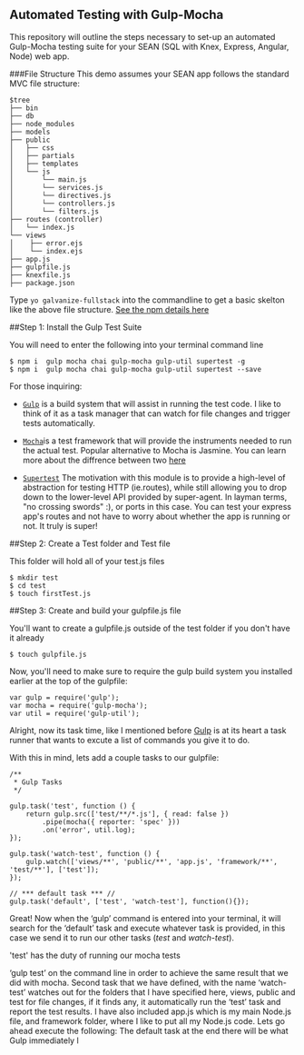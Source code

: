 ## Automated Testing with Gulp-Mocha

This repository will outline the steps necessary to set-up an automated Gulp-Mocha testing suite for your SEAN (SQL with Knex, Express, Angular, Node) web app. 

###File Structure
This demo assumes your SEAN app follows the standard MVC file structure:

```
$tree
├── bin
├── db
├── node_modules
├── models
├── public
│   ├── css
│   ├── partials
│   ├── templates
│   └── js
│       └── main.js
│       └── services.js
│       └── directives.js
│       └── controllers.js
│       └── filters.js
├── routes (controller)
│   └── index.js
└── views
│	 ├── error.ejs
│	 └── index.ejs
├── app.js
├── gulpfile.js
├── knexfile.js
├── package.json

```

Type `yo galvanize-fullstack` into the commandline to get a basic skelton like the above file structure. [See the npm details here](https://www.npmjs.com/package/generator-galvanize-fullstack)

##Step 1: Install the Gulp Test Suite

You will need to enter the following into your terminal command line

```
$ npm i  gulp mocha chai gulp-mocha gulp-util supertest -g
$ npm i  gulp mocha chai gulp-mocha gulp-util supertest --save
```
For those inquiring: 

- [`Gulp`](https://github.com/gulpjs/gulp/blob/master/docs/getting-started.md) is a build system that will assist in running the test code. I like to think of it as a task manager that can watch for file changes and trigger tests automatically.

- [`Mocha`](https://mochajs.org/)is a test framework that will provide the instruments needed to run the actual test. Popular alternative to Mocha is Jasmine. You can learn more about the diffrence between two [here](http://thejsguy.com/2015/01/12/jasmine-vs-mocha-chai-and-sinon.html)

- [`Supertest`](https://www.npmjs.com/package/supertest) The motivation with this module is to provide a high-level of abstraction for testing HTTP (ie.routes), while still allowing you to drop down to the lower-level API provided by super-agent. In layman terms, "no crossing swords" :), or ports in this case. You can test your express app's routes and not have to worry about whether the app is running or not. It truly is super!    

##Step 2: Create a Test folder and Test file

This folder will hold all of your test.js files

```
$ mkdir test
$ cd test 
$ touch firstTest.js 
```
##Step 3: Create and build your gulpfile.js file

You'll want to create a gulpfile.js outside of the test folder if you don't have it already
 
```
$ touch gulpfile.js
```

Now, you'll need to make sure to require the gulp build system you installed earlier at the top of the gulpfile:

```
var gulp = require('gulp');
var mocha = require('gulp-mocha');
var util = require('gulp-util');

```

Alright, now its task time, like I mentioned before [Gulp](https://github.com/gulpjs/gulp/blob/master/docs/getting-started.md) is at its heart a task runner that wants to excute a list of commands you give it to do. 

With this in mind, lets add a couple tasks to our gulpfile:

```
/**
 * Gulp Tasks
 */
 
gulp.task('test', function () {
    return gulp.src(['test/**/*.js'], { read: false })
        .pipe(mocha({ reporter: 'spec' }))
        .on('error', util.log);
});
 
gulp.task('watch-test', function () {
    gulp.watch(['views/**', 'public/**', 'app.js', 'framework/**', 'test/**'], ['test']);
});

// *** default task *** //
gulp.task('default', ['test', 'watch-test'], function(){});
```

Great! Now when the ‘gulp’ command is entered into your terminal, it will search for the ‘default’ task and execute whatever task is provided, in this case we send it to run our other tasks (*test* and *watch-test*).

'test' has the duty of running our mocha tests

 



‘gulp test’ on the command line in order to achieve the same result that we did with mocha. Second task that we have defined, with the name ‘watch-test’ watches out for the folders that I have specified here, views, public and test for file changes, if it finds any, it automatically run the ‘test’ task and report the test results. I have also included app.js which is my main Node.js file, and framework folder, where I like to put all my Node.js code. Lets go ahead execute the following:
The default task at the end there will be what Gulp immediately l



